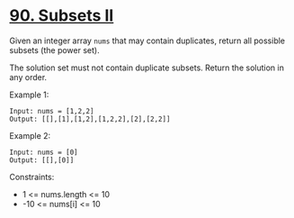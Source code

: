 # [90. Subsets II](https://leetcode.com/problems/subsets-ii/)
 
Given an integer array `nums` that may contain duplicates, return all possible subsets (the power set).

The solution set must not contain duplicate subsets. Return the solution in any order.

 
Example 1:

    Input: nums = [1,2,2]
    Output: [[],[1],[1,2],[1,2,2],[2],[2,2]]

Example 2:

    Input: nums = [0]
    Output: [[],[0]]
 

Constraints:

* 1 <= nums.length <= 10
* -10 <= nums[i] <= 10